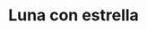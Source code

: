 ---
title: Luna con estrella
date: 
draft: false

# descripcion
description : Luna con estrella

materials: Plata 925

color: Plateado

dimensions: 2,8cm x 2,4cm

code: 02-14-0218

type: "Dijes"

categories: []

price: $3.020,00

price_eftvo: $2.565,00

# Images
# first image will be shown in the product page
images:
  # - image: "images/path_to_image"
  # La ubicacion de las imagenes es imagenes/Dijes/Dijes.Plata/02-14-0218-luna-con-estrella
  - image: "./images/dijes/plata/02-14-0218-luna-con-estrella.JPG"
---